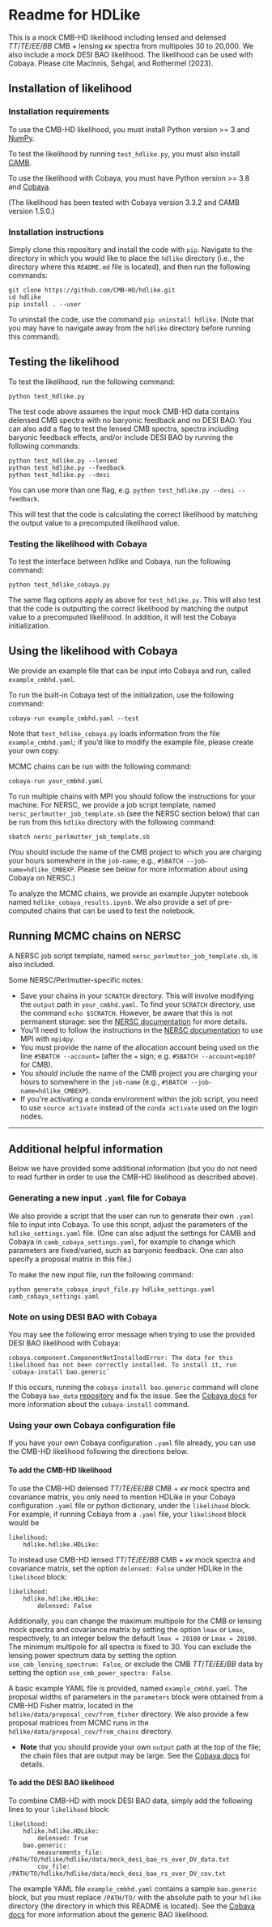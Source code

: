# Readme for HDLike

This is a mock CMB-HD likelihood including lensed and delensed $TT/TE/EE/BB$ CMB + lensing $\kappa\kappa$ spectra from multipoles 30 to 20,000.  We also include a mock DESI BAO likelihood. The likelihood can be used with Cobaya.  Please cite MacInnis, Sehgal, and Rothermel (2023).


## Installation of likelihood


### Installation requirements

To use the CMB-HD likelihood, you must install Python version >= 3 and [NumPy](https://numpy.org/).

To test the likelihood by running `test_hdlike.py`, you must also install [CAMB](https://camb.readthedocs.io/en/latest/).

To use the likelihood with Cobaya, you must have Python version >= 3.8 and [Cobaya](https://cobaya.readthedocs.io/en/latest/index.html).

(The likelihood has been tested with Cobaya version 3.3.2 and CAMB version 1.5.0.)


### Installation instructions

Simply clone this repository and install the code with `pip`. Navigate to the directory in which you would like to place the `hdlike` directory (i.e., the directory where this `README.md` file is located), and then run the following commands:

```
git clone https://github.com/CMB-HD/hdlike.git
cd hdlike
pip install . --user
```

To uninstall the code, use the command `pip uninstall hdlike`. (Note that you may have to navigate away from the `hdlike` directory before running this command).


## Testing the likelihood

To test the likelihood, run the following command:

```
python test_hdlike.py
```

The test code above assumes the input mock CMB-HD data contains delensed CMB spectra with no baryonic feedback and no DESI BAO.  You can also add a flag to test the lensed CMB spectra, spectra including baryonic feedback effects, and/or include DESI BAO by running the following commands:

```
python test_hdlike.py --lensed
python test_hdlike.py --feedback
python test_hdlike.py --desi
```

You can use more than one flag, e.g. `python test_hdlike.py --desi --feedback`.

This will test that the code is calculating the correct likelihood by matching the output value to a precomputed likelihood value.


### Testing the likelihood with Cobaya

To test the interface between hdlike and Cobaya, run the following command:

```
python test_hdlike_cobaya.py
```

The same flag options apply as above for `test_hdlike.py`.  This will also test that the code is outputting the correct likelihood by matching the output value to a precomputed likelihood.  In addition, it will test the Cobaya initialization.


## Using the likelihood with Cobaya 

We provide an example file that can be input into Cobaya and run, called `example_cmbhd.yaml`.  

To run the built-in Cobaya test of the initialization, use the following command:

```
cobaya-run example_cmbhd.yaml --test
```

Note that `test_hdlike_cobaya.py` loads information from the file `example_cmbhd.yaml`; if you’d like to modify the example file, please create your own copy.

MCMC chains can be run with the following command:

```
cobaya-run your_cmbhd.yaml
```

To run multiple chains with MPI you should follow the instructions for your machine.  For NERSC, we provide a job script template, named `nersc_perlmutter_job_template.sb` (see the NERSC section below) that can be run from this `hdlike` directory with the following command:

```
sbatch nersc_perlmutter_job_template.sb
```

(You should include the name of the CMB project to which you are charging your hours somewhere in the `job-name`; e.g., `#SBATCH --job-name=hdlike_CMBEXP`. Please see below for more information about using Cobaya on NERSC.)

To analyze the MCMC chains, we provide an example Jupyter notebook named `hdlike_cobaya_results.ipynb`. We also provide a set of pre-computed chains that can be used to test the notebook.

## Running MCMC chains on NERSC

A NERSC job script template, named `nersc_perlmutter_job_template.sb`, is also included. 

Some NERSC/Perlmutter-specific notes:
- Save your chains in your `SCRATCH` directory. This will involve modifying the `output` path in `your_cmbhd.yaml`. To find your `SCRATCH` directory, use the command `echo $SCRATCH`. However, be aware that this is not permanent storage: see the [NERSC documentation](https://docs.nersc.gov/filesystems/perlmutter-scratch/) for more details.
- You'll need to follow the instructions in the [NERSC documentation](https://docs.nersc.gov/development/languages/python/using-python-perlmutter/#mpi4py-on-perlmutter) to use MPI with `mpi4py`.
- You must provide the name of the allocation account being used on the line `#SBATCH --account=` (after the `=` sign; e.g. `#SBATCH --account=mp107` for CMB).
- You _should_ include the name of the CMB project you are charging your hours to somewhere in the `job-name` (e.g., `#SBATCH --job-name=hdlike_CMBEXP`). 
- If you're activating a conda environment within the job script, you need to use `source activate` instead of the `conda activate` used on the login nodes.

---

## Additional helpful information

Below we have provided some additional information (but you do not need to read further in order to use the CMB-HD likelihood as described above).


### Generating a new input `.yaml` file for Cobaya

We also provide a script that the user can run to generate their own `.yaml` file to input into Cobaya. To use this script, adjust the parameters of the `hdlike_settings.yaml` file. (One can also adjust the settings for CAMB and Cobaya in `camb_cobaya_settings.yaml`, for example to change which parameters are fixed/varied, such as baryonic feedback. One can also specify a proposal matrix in this file.) 

To make the new input file, run the following command:

```
python generate_cobaya_input_file.py hdlike_settings.yaml camb_cobaya_settings.yaml
```

### Note on using DESI BAO with Cobaya

You may see the following error message when trying to use the provided DESI BAO likelihood with Cobaya:

```
cobaya.component.ComponentNotInstalledError: The data for this likelihood has not been correctly installed. To install it, run `cobaya-install bao.generic`
```

If this occurs, running the `cobaya-install bao.generic` command will clone the Cobaya `bao_data` [repository](https://github.com/CobayaSampler/bao_data) and fix the issue. See the [Cobaya docs](https://cobaya.readthedocs.io/en/latest/installation_cosmo.html) for more information about the `cobaya-install` command.


### Using your own Cobaya configuration file

If you have your own Cobaya configuration `.yaml` file already, you can use the CMB-HD likelihood following the directions below.


#### To add the CMB-HD likelihood

To use the CMB-HD delensed $TT/TE/EE/BB$ CMB + $\kappa\kappa$ mock spectra and covariance matrix, you only need to mention HDLike in your Cobaya configuration `.yaml` file or python dictionary, under the `likelihood` block. For example, if running Cobaya from a `.yaml` file, your `likelihood` block would be

```
likelihood:
	hdlike.hdlike.HDLike:
```

To instead use CMB-HD lensed $TT/TE/EE/BB$ CMB + $\kappa\kappa$ mock spectra and covariance matrix, set the option `delensed: False` under HDLike in the `likelihood` block:

```
likelihood:
	hdlike.hdlike.HDLike:
		delensed: False
```

Additionally, you can change the maximum multipole for the CMB or lensing mock spectra and covariance matrix by setting the option `lmax` or `Lmax`, respectively, to an integer below the default `lmax = 20100` or `Lmax = 20100`. The minimum multipole for all spectra is fixed to 30. You can exclude the lensing power spectrum data by setting the option `use_cmb_lensing_spectrum: False`, or exclude the CMB $TT/TE/EE/BB$ data by setting the option `use_cmb_power_spectra: False`.

A basic example YAML file is provided, named `example_cmbhd.yaml`. The proposal widths of parameters in the `parameters` block were obtained from a CMB-HD Fisher matrix, located in the `hdlike/data/proposal_cov/from_fisher` directory. We also provide a few proposal matrices from MCMC runs in the `hdlike/data/proposal_cov/from_chains` directory.

- __Note__ that you should provide your own `output` path at the top of the file; the chain files that are output may be large. See the [Cobaya docs](https://cobaya.readthedocs.io/en/latest/output.html#output-shell) for details.


#### To add the DESI BAO likelihood

To combine CMB-HD with mock DESI BAO data, simply add the following lines to your `likelihood` block:

```
likelihood:
	hdlike.hdlike.HDLike:
		delensed: True
	bao.generic:
		measurements_file: /PATH/TO/hdlike/hdlike/data/mock_desi_bao_rs_over_DV_data.txt
		cov_file: /PATH/TO/hdlike/hdlike/data/mock_desi_bao_rs_over_DV_cov.txt
```

The example YAML file `example_cmbhd.yaml` contains a sample `bao.generic` block, but you must replace `/PATH/TO/` with the absolute path to your `hdlike` directory (the directory in which this README is located). See the [Cobaya docs](https://cobaya.readthedocs.io/en/latest/likelihood_bao.html) for more information about the generic BAO likelihood.

